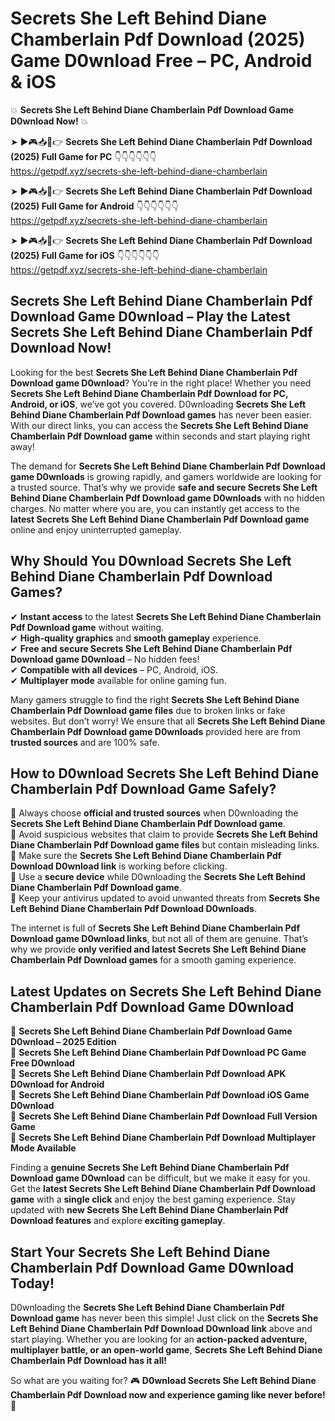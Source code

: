 # Secrets She Left Behind Diane Chamberlain Pdf Download (2025) Game D0wnload Free – PC, Android & iOS

💥 **Secrets She Left Behind Diane Chamberlain Pdf Download Game D0wnload Now!** 💥  

➤ ►🎮📥📱👉 **Secrets She Left Behind Diane Chamberlain Pdf Download (2025) Full Game for PC** 👇👇👇👇👇👇  
https://getpdf.xyz/secrets-she-left-behind-diane-chamberlain  

➤ ►🎮📥📱👉 **Secrets She Left Behind Diane Chamberlain Pdf Download (2025) Full Game for Android** 👇👇👇👇👇👇  
https://getpdf.xyz/secrets-she-left-behind-diane-chamberlain  

➤ ►🎮📥📱👉 **Secrets She Left Behind Diane Chamberlain Pdf Download (2025) Full Game for iOS** 👇👇👇👇👇👇  
https://getpdf.xyz/secrets-she-left-behind-diane-chamberlain  

## Secrets She Left Behind Diane Chamberlain Pdf Download Game D0wnload – Play the Latest Secrets She Left Behind Diane Chamberlain Pdf Download Now!

Looking for the best **Secrets She Left Behind Diane Chamberlain Pdf Download game D0wnload**? You’re in the right place! Whether you need **Secrets She Left Behind Diane Chamberlain Pdf Download for PC, Android, or iOS**, we’ve got you covered. D0wnloading **Secrets She Left Behind Diane Chamberlain Pdf Download games** has never been easier. With our direct links, you can access the **Secrets She Left Behind Diane Chamberlain Pdf Download game** within seconds and start playing right away!  

The demand for **Secrets She Left Behind Diane Chamberlain Pdf Download game D0wnloads** is growing rapidly, and gamers worldwide are looking for a trusted source. That’s why we provide **safe and secure Secrets She Left Behind Diane Chamberlain Pdf Download game D0wnloads** with no hidden charges. No matter where you are, you can instantly get access to the **latest Secrets She Left Behind Diane Chamberlain Pdf Download game** online and enjoy uninterrupted gameplay.  

## **Why Should You D0wnload Secrets She Left Behind Diane Chamberlain Pdf Download Games?**  

✔ **Instant access** to the latest **Secrets She Left Behind Diane Chamberlain Pdf Download game** without waiting.  
✔ **High-quality graphics** and **smooth gameplay** experience.  
✔ **Free and secure Secrets She Left Behind Diane Chamberlain Pdf Download game D0wnload** – No hidden fees!  
✔ **Compatible with all devices** – PC, Android, iOS.  
✔ **Multiplayer mode** available for online gaming fun.  

Many gamers struggle to find the right **Secrets She Left Behind Diane Chamberlain Pdf Download game files** due to broken links or fake websites. But don’t worry! We ensure that all **Secrets She Left Behind Diane Chamberlain Pdf Download game D0wnloads** provided here are from **trusted sources** and are 100% safe.  

## **How to D0wnload Secrets She Left Behind Diane Chamberlain Pdf Download Game Safely?**  

📌 Always choose **official and trusted sources** when D0wnloading the **Secrets She Left Behind Diane Chamberlain Pdf Download game**.  
📌 Avoid suspicious websites that claim to provide **Secrets She Left Behind Diane Chamberlain Pdf Download game files** but contain misleading links.  
📌 Make sure the **Secrets She Left Behind Diane Chamberlain Pdf Download D0wnload link** is working before clicking.  
📌 Use a **secure device** while D0wnloading the **Secrets She Left Behind Diane Chamberlain Pdf Download game**.  
📌 Keep your antivirus updated to avoid unwanted threats from **Secrets She Left Behind Diane Chamberlain Pdf Download D0wnloads**.  

The internet is full of **Secrets She Left Behind Diane Chamberlain Pdf Download game D0wnload links**, but not all of them are genuine. That’s why we provide **only verified and latest Secrets She Left Behind Diane Chamberlain Pdf Download games** for a smooth gaming experience.  

## **Latest Updates on Secrets She Left Behind Diane Chamberlain Pdf Download Game D0wnload**  

🔹 **Secrets She Left Behind Diane Chamberlain Pdf Download Game D0wnload – 2025 Edition**  
🔹 **Secrets She Left Behind Diane Chamberlain Pdf Download PC Game Free D0wnload**  
🔹 **Secrets She Left Behind Diane Chamberlain Pdf Download APK D0wnload for Android**  
🔹 **Secrets She Left Behind Diane Chamberlain Pdf Download iOS Game D0wnload**  
🔹 **Secrets She Left Behind Diane Chamberlain Pdf Download Full Version Game**  
🔹 **Secrets She Left Behind Diane Chamberlain Pdf Download Multiplayer Mode Available**  

Finding a **genuine Secrets She Left Behind Diane Chamberlain Pdf Download game D0wnload** can be difficult, but we make it easy for you. Get the **latest Secrets She Left Behind Diane Chamberlain Pdf Download game** with a **single click** and enjoy the best gaming experience. Stay updated with **new Secrets She Left Behind Diane Chamberlain Pdf Download features** and explore **exciting gameplay**.  

## **Start Your Secrets She Left Behind Diane Chamberlain Pdf Download Game D0wnload Today!**  

D0wnloading the **Secrets She Left Behind Diane Chamberlain Pdf Download game** has never been this simple! Just click on the **Secrets She Left Behind Diane Chamberlain Pdf Download D0wnload link** above and start playing. Whether you are looking for an **action-packed adventure, multiplayer battle, or an open-world game**, **Secrets She Left Behind Diane Chamberlain Pdf Download has it all!**  

So what are you waiting for? 🎮 **D0wnload Secrets She Left Behind Diane Chamberlain Pdf Download now and experience gaming like never before!** 🚀  